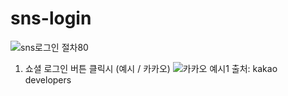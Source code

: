 # sns-login


![sns로그인 절차80](https://github.com/user-attachments/assets/f9e217da-7b74-443b-800f-34dca1bff72f)

1. 쇼셜 로그인 버튼 클릭시 (예시 / 카카오)
   ![카카오 예시1](https://github.com/user-attachments/assets/24d546bc-ed78-4a4d-b542-7c930372774d)
   출처: kakao developers

